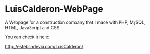 # LuisCalderon-WebPage
A Webpage for a construction company that I made with PHP, MySQL, HTML, JavaScript and CSS.

You can check it here: 

http://estebandevia.com/LuisCalderon/
